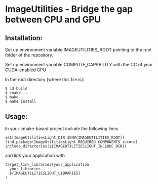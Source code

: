 ImageUtilities - Bridge the gap between CPU and GPU
===================================================

Installation:
-------------

Set up environment variable IMAGEUTILITIES_ROOT pointing to the root folder of the repository.

Set up environment variable COMPUTE_CAPABILITY with the CC of your CUDA-enabled GPU 

In the root directory (where this file is): 

~~~
$ cd build
$ cmake ..
$ make
$ make install
~~~

Usage:
------

In your cmake-based project include the following lines 
~~~
set(ImageUtilitiesLight_DIR $ENV{IMAGEUTILITIES_ROOT})
find_package(ImageUtilitiesLight REQUIRED COMPONENTS iucore)
include_directories(${IMAGEUTILITIESLIGHT_INCLUDE_DIR})
~~~

and link your application with
~~~
target_link_libraries(your_application
  your_libraries
  ${IMAGEUTILITIESLIGHT_LIBRARIES}
)
~~~
